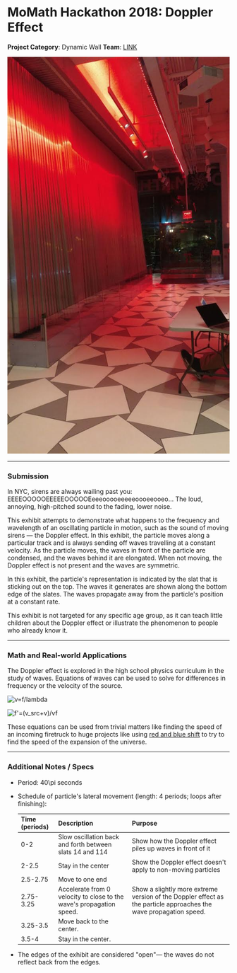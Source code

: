 # MoMath Hackathon 2018: Doppler Effect

**Project Category**: Dynamic Wall
**Team**: [LINK][5]

![doppler effect dynamic wall in motion][1]

---

### Submission
In NYC, sirens are always wailing past you: EEEEOOOOOEEEEEOOOOOEeeeooooeeeeeoooeeooeo&hellip; The loud, annoying, high-pitched sound to the fading, lower noise.

This exhibit attempts to demonstrate what happens to the frequency and wavelength of an oscillating particle in motion, such as the sound of moving sirens &mdash; the Doppler effect. In this exhibit, the particle moves along a particular track and is always sending off waves travelling at a constant velocity. As the particle moves, the waves in front of the particle are condensed, and the waves behind it are elongated. When not moving, the Doppler effect is not present and the waves are symmetric.

In this exhibit, the particle's representation is indicated by the slat that is sticking out on the top. The waves it generates are shown along the bottom edge of the slates. The waves propagate away from the particle's position at a constant rate.

This exhibit is not targeted for any specific age group, as it can teach little children about the Doppler effect or illustrate the phenomenon to people who already know it.

---

### Math and Real-world Applications
The Doppler effect is explored in the high school physics curriculum in the study of waves. Equations of waves can be used to solve for differences in frequency or the velocity of the source.

![v=f/lambda][2]

![f'=(v\_src+v)/vf][3]

These equations can be used from trivial matters like finding the speed of an incoming firetruck to huge projects like using [red and blue shift][4] to try to find the speed of the expansion of the universe.

---

### Additional Notes / Specs
- Period: 40\pi seconds
- Schedule of particle's lateral movement (length: 4 periods; loops after finishing):

    | Time (periods) | Description | Purpose |
    | --- | --- | --- |
    | 0-2 | Slow oscillation back and forth between slats 14 and 114 | Show how the Doppler effect piles up waves in front of it |
    | 2-2.5 | Stay in the center | Show the Doppler effect doesn't apply to non-moving particles |
    | 2.5-2.75 | Move to one end | |
    | 2.75-3.25 | Accelerate from 0 velocity to close to the wave's propagation speed. | Show a slightly more extreme version of the Doppler effect as the particle approaches the wave propagation speed. |
    | 3.25-3.5 | Move back to the center. | |
    | 3.5-4 | Stay in the center. | |
- The edges of the exhibit are considered "open"&mdash; the waves do not reflect back from the edges.

[1]: ./img/doppler.jpg
[2]: https://latex.codecogs.com/gif.latex?f=\frac{v}{\lambda}
[3]: https://latex.codecogs.com/gif.latex?f'=\frac{v_{src}&plus;v}{\lambda}=\frac{v_{src}&plus;v}{v}f
[4]: http://www.astro.ucla.edu/~wright/doppler.htm
[5]: ../../../
